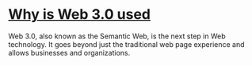 # [Why is Web 3.0 used](https://droidcraze.com/why-is-web-3-0-used/)
 Web 3.0, also known as the Semantic Web, is the next step in Web technology. It goes beyond just the traditional web page experience and allows businesses and organizations.
